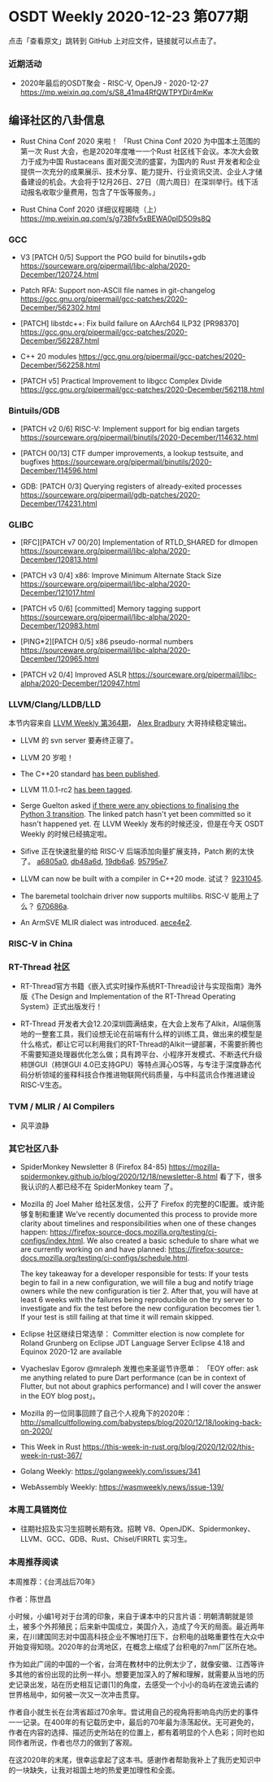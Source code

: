 # OSDT Weekly 2020-12-23 第077期

点击「查看原文」跳转到 GitHub 上对应文件，链接就可以点击了。

### 近期活动

- 2020年最后的OSDT聚会 - RISC-V, OpenJ9 - 2020-12-27
  https://mp.weixin.qq.com/s/S8_41ma4RfQWTPYDir4mKw

## 编译社区的八卦信息

- Rust China Conf 2020 来啦！
  「Rust China Conf 2020 为中国本土范围的第一次 Rust 大会，也是2020年度唯一一个Rust 社区线下会议。本次大会致力于成为中国 Rustaceans 面对面交流的盛宴，为国内的 Rust 开发者和企业提供一次充分的成果展示、技术分享、能力提升、行业资讯交流、企业人才储备建设的机会。大会将于12月26日、27日（周六周日）在深圳举行。线下活动报名收取少量费用，包含了午饭等服务。」

- Rust China Conf 2020 详细议程揭晓（上）
  https://mp.weixin.qq.com/s/g73Bfv5xBEWA0plD5O9s8Q

### GCC

- V3 [PATCH 0/5] Support the PGO build for binutils+gdb
  https://sourceware.org/pipermail/libc-alpha/2020-December/120724.html

- Patch RFA: Support non-ASCII file names in git-changelog
  https://gcc.gnu.org/pipermail/gcc-patches/2020-December/562302.html

- [PATCH] libstdc++: Fix build failure on AArch64 ILP32 [PR98370]
  https://gcc.gnu.org/pipermail/gcc-patches/2020-December/562287.html

- C++ 20 modules
  https://gcc.gnu.org/pipermail/gcc-patches/2020-December/562258.html

- [PATCH v5] Practical Improvement to libgcc Complex Divide
  https://gcc.gnu.org/pipermail/gcc-patches/2020-December/562118.html

### Bintuils/GDB

- [PATCH v2 0/6] RISC-V: Implement support for big endian targets
  https://sourceware.org/pipermail/binutils/2020-December/114632.html

- [PATCH 00/13] CTF dumper improvements, a lookup testsuite, and bugfixes
  https://sourceware.org/pipermail/binutils/2020-December/114596.html

- GDB: [PATCH 0/3] Querying registers of already-exited processes
  https://sourceware.org/pipermail/gdb-patches/2020-December/174231.html

### GLIBC

- [RFC][PATCH v7 00/20] Implementation of RTLD_SHARED for dlmopen
  https://sourceware.org/pipermail/libc-alpha/2020-December/120813.html

- [PATCH v3 0/4] x86: Improve Minimum Alternate Stack Size
  https://sourceware.org/pipermail/libc-alpha/2020-December/121017.html

- [PATCH v5 0/6] [committed] Memory tagging support
  https://sourceware.org/pipermail/libc-alpha/2020-December/120983.html

- [PING*2][PATCH 0/5] x86 pseudo-normal numbers
  https://sourceware.org/pipermail/libc-alpha/2020-December/120965.html

- [PATCH v2 0/4] Improved ASLR
  https://sourceware.org/pipermail/libc-alpha/2020-December/120947.html

### LLVM/Clang/LLDB/LLD

本节内容来自 [LLVM Weekly 第364期](http://llvmweekly.org/issue/364)，
[Alex Bradbury](https://www.linkedin.com/in/alex-bradbury/) 大哥持续稳定输出。

* LLVM 的 svn server 要寿终正寝了。

* LLVM 20 岁啦！

* The C++20 standard [has been published](https://www.iso.org/standard/79358.html).

* LLVM 11.0.1-rc2 [has been tagged](http://lists.llvm.org/pipermail/llvm-dev/2020-December/147454.html).

* Serge Guelton asked [if there were any objections to finalising the Python 3 transition](http://lists.llvm.org/pipermail/llvm-dev/2020-December/147372.html).
  The linked patch hasn't yet been committed so it hasn't happened yet.
  在 LLVM Weekly 发布的时候还没，但是在今天 OSDT Weekly 的时候已经搞定啦。

* Sifive 正在快速批量的给 RISC-V 后端添加向量扩展支持，Patch 刷的太快了。
  [a6805a0](https://reviews.llvm.org/rGa6805a0e02c9),
  [db48a6d](https://reviews.llvm.org/rGdb48a6de7702),
  [19db6a6](https://reviews.llvm.org/rG19db6a652b88).
  [95795e7](https://reviews.llvm.org/rG95795e7a65a7).

* LLVM can now be built with a compiler in C++20 mode. 试试？
  [9231045](https://reviews.llvm.org/rG92310454bf0f).

* The baremetal toolchain driver now supports multilibs. RISC-V 能用上了么？
  [670686a](https://reviews.llvm.org/rG670686ad8ecc).

* An ArmSVE MLIR dialect was introduced.
  [aece4e2](https://reviews.llvm.org/rGaece4e2793cc).

### RISC-V in China



### RT-Thread 社区
- RT-Thread官方书籍《嵌入式实时操作系统RT-Thread设计与实现指南》海外版《The Design and Implementation of the RT-Thread Operating System》正式出版发行！

- RT-Thread 开发者大会12.20深圳圆满结束，在大会上发布了AIkit，AI端侧落地的一整套工具，我们设想无论在前端有什么样的训练工具，做出来的模型是什么格式，都让它可以利用我们的RT-Thread的AIkit一键部署，不需要折腾也不需要知道处理器优化怎么做；具有跨平台、小程序开发模式、不断迭代升级柿饼GUI（柿饼GUI 4.0已支持GPU）等特点湃心OS等，与专注于深度静态代码分析领域的鉴释科技合作推进物联网代码质量，与中科蓝讯合作推进建设RISC-V生态。



### TVM / MLIR / AI Compilers

- 风平浪静

### 其它社区八卦

- SpiderMonkey Newsletter 8 (Firefox 84-85)
  https://mozilla-spidermonkey.github.io/blog/2020/12/18/newsletter-8.html
  看了下，很多我认识的人都已经不在 SpiderMonkey team 了。

- Mozilla 的 Joel Maher 给社区发信，公开了 Firefox 的完整的CI配置。或许能够复制和重建
  We’ve recently documented this process to provide more clarity about timelines and responsibilities when one of these changes happen: https://firefox-source-docs.mozilla.org/testing/ci-configs/index.html. We also created a basic schedule to share what we are currently working on and have planned: https://firefox-source-docs.mozilla.org/testing/ci-configs/schedule.html.

  The key takeaway for a developer responsible for tests: If your tests begin to fail in a new configuration, we will file a bug and notify triage owners while the new configuration is tier 2. After that, you will have at least 6 weeks with the failures being reproducible on the try server to investigate and fix the test before the new configuration becomes tier 1. If your test is still failing at that time it will remain skipped.

- Eclipse 社区继续日常选举：
  Committer election is now complete for Roland Grunberg on Eclipse JDT Language Server
  Eclipse 4.18 and Equinox 2020-12 are available

- Vyacheslav Egorov @mraleph 发推也来圣诞节许愿单： 「EOY offer: ask me anything related to pure Dart performance (can be in context of Flutter, but not about graphics performance) and I will cover the answer in the EOY blog post」。

- Mozilla 的一位同事回顾了自己个人视角下的2020年：
  http://smallcultfollowing.com/babysteps/blog/2020/12/18/looking-back-on-2020/

- This Week in Rust
  https://this-week-in-rust.org/blog/2020/12/02/this-week-in-rust-367/

- Golang Weekly:
  https://golangweekly.com/issues/341

- WebAssembly Weekly:
  https://wasmweekly.news/issue-139/

### 本周工具链岗位

- 往期社招及实习生招聘长期有效。招聘 V8、OpenJDK、Spidermonkey、LLVM、GCC、GDB、Rust、Chisel/FIRRTL 实习生。

### 本周推荐阅读

本周推荐：《台湾战后70年》

作者：陈世昌

小时候，小编1号对于台湾的印象，来自于课本中的只言片语：明朝清朝就是领土，被多个外邦殖民；后来新中国成立，美国介入，造成了今天的局面。最近两年来，在川建国同志对中国高科技企业不懈地打压下，台积电的战略重要性在大众中开始变得知晓。2020年的台湾地区，在概念上缩成了台积电的7nm厂区所在地。

作为如此广阔的中国的一个省，台湾在教材中的比例太少了，就像安徽、江西等许多其他的省份出现的比例一样小。想要更加深入的了解和理解，就需要从当地的历史记录出发，站在历史相互记谱[1]的角度，去感受一个小小的岛屿在波诡云谲的世界格局中，如何被一次又一次冲击贯穿。

作者自小就生长在台湾省超过70余年。尝试用自己的视角将影响岛内历史的事件一一记录。在400年的有记载历史中，最后的70年最为涤荡起伏。无可避免的，作者在内容的选择、描述历史所站在的位置上，都有着明显的个人色彩；同时也如同作者所说，作者也尽力的做到了客观。

在这2020年的末尾，很幸运拿起了这本书。感谢作者帮助我补上了我历史知识中的一块缺失，让我对祖国土地的热爱更加理性和全面。
